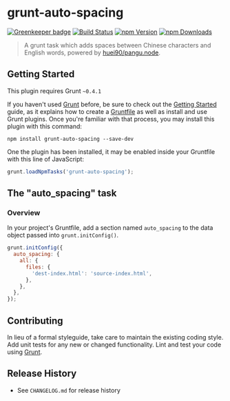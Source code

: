 # grunt-auto-spacing

[![Greenkeeper badge](https://badges.greenkeeper.io/sparanoid/grunt-auto-spacing.svg)](https://greenkeeper.io/)
[![Build Status](https://api.travis-ci.org/sparanoid/grunt-auto-spacing.svg?branch=master)](https://travis-ci.org/sparanoid/grunt-auto-spacing)
[![npm Version](https://img.shields.io/npm/v/grunt-auto-spacing.svg)](https://www.npmjs.com/package/grunt-auto-spacing)
[![npm Downloads](https://img.shields.io/npm/dm/grunt-auto-spacing.svg)](https://www.npmjs.com/package/grunt-auto-spacing)

> A grunt task which adds spaces between Chinese characters and English words, powered by [huei90/pangu.node](https://github.com/huei90/pangu.node).

## Getting Started

This plugin requires Grunt `~0.4.1`

If you haven't used [Grunt](http://gruntjs.com/) before, be sure to check out the [Getting Started](http://gruntjs.com/getting-started) guide, as it explains how to create a [Gruntfile](http://gruntjs.com/sample-gruntfile) as well as install and use Grunt plugins. Once you're familiar with that process, you may install this plugin with this command:

```shell
npm install grunt-auto-spacing --save-dev
```

One the plugin has been installed, it may be enabled inside your Gruntfile with this line of JavaScript:

```js
grunt.loadNpmTasks('grunt-auto-spacing');
```

## The "auto_spacing" task

### Overview

In your project's Gruntfile, add a section named `auto_spacing` to the data object passed into `grunt.initConfig()`.

```js
grunt.initConfig({
  auto_spacing: {
    all: {
      files: {
        'dest-index.html': 'source-index.html',
      },
    },
  },
});
```

## Contributing

In lieu of a formal styleguide, take care to maintain the existing coding style. Add unit tests for any new or changed functionality. Lint and test your code using [Grunt](http://gruntjs.com/).

## Release History

- See `CHANGELOG.md` for release history
